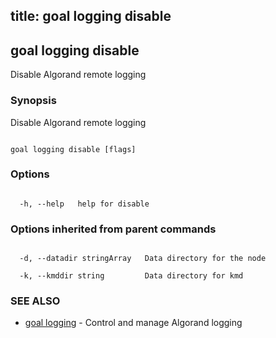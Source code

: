 title: goal logging disable
---
## goal logging disable



Disable Algorand remote logging



### Synopsis



Disable Algorand remote logging



```

goal logging disable [flags]

```



### Options



```

  -h, --help   help for disable

```



### Options inherited from parent commands



```

  -d, --datadir stringArray   Data directory for the node

  -k, --kmddir string         Data directory for kmd

```



### SEE ALSO



* [goal logging](../../logging/logging/)	 - Control and manage Algorand logging



